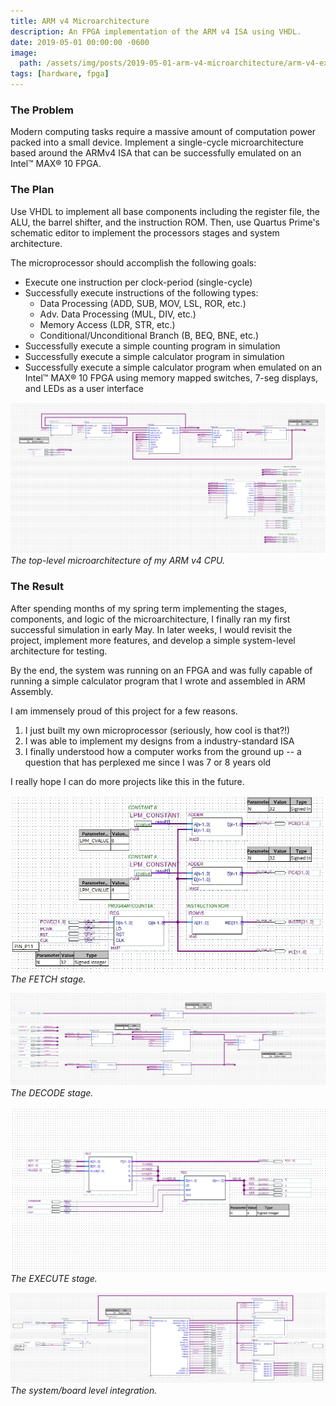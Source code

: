 ```yaml
---
title: ARM v4 Microarchitecture
description: An FPGA implementation of the ARM v4 ISA using VHDL.
date: 2019-05-01 00:00:00 -0600
image:
  path: /assets/img/posts/2019-05-01-arm-v4-microarchitecture/arm-v4-execute.jpg
tags: [hardware, fpga]
---
```


### The Problem

Modern computing tasks require a massive amount of computation power packed into a small device. Implement a single-cycle microarchitecture based around the ARMv4 ISA that can be successfully emulated on an Intel™ MAX® 10 FPGA.

### The Plan

Use VHDL to implement all base components including the register file, the ALU, the barrel shifter, and the instruction ROM. Then, use Quartus Prime's schematic editor to implement the processors stages and system architecture.

The microprocessor should accomplish the following goals:

- Execute one instruction per clock-period (single-cycle)
- Successfully execute instructions of the following types:
  - Data Processing (ADD, SUB, MOV, LSL, ROR, etc.)
  - Adv. Data Processing (MUL, DIV, etc.)
  - Memory Access (LDR, STR, etc.)
  - Conditional/Unconditional Branch (B, BEQ, BNE, etc.)
- Successfully execute a simple counting program in simulation
- Successfully execute a simple calculator program in simulation
- Successfully execute a simple calculator program when emulated on an Intel™ MAX® 10 FPGA using memory mapped switches, 7-seg displays, and LEDs as a user interface

![](/assets/img/posts/2019-05-01-arm-v4-microarchitecture/arm-v4-uarch.jpg)
_The top-level microarchitecture of my ARM v4 CPU._

### The Result

After spending months of my spring term implementing the stages, components, and logic of the microarchitecture, I finally ran my first successful simulation in early May. In later weeks, I would revisit the project, implement more features, and develop a simple system-level architecture for testing.

By the end, the system was running on an FPGA and was fully capable of running a simple calculator program that I wrote and assembled in ARM Assembly.

I am immensely proud of this project for a few reasons.

1. I just built my own microprocessor (seriously, how cool is that?!)
2. I was able to implement my designs from a industry-standard ISA
3. I finally understood how a computer works from the ground up -- a question that has perplexed me since I was 7 or 8 years old

I really hope I can do more projects like this in the future.

![](/assets/img/posts/2019-05-01-arm-v4-microarchitecture/arm-v4-fetch.jpg)
_The FETCH stage._

![](/assets/img/posts/2019-05-01-arm-v4-microarchitecture/arm-v4-decode.jpg)
_The DECODE stage._

![](/assets/img/posts/2019-05-01-arm-v4-microarchitecture/arm-v4-execute.jpg)
_The EXECUTE stage._

![](/assets/img/posts/2019-05-01-arm-v4-microarchitecture/arm-v4-system.jpg)
_The system/board level integration._